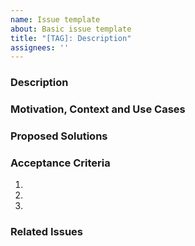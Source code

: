 ```yaml
---
name: Issue template
about: Basic issue template
title: "[TAG]: Description"
assignees: ''
---
```


### Description
<!-- Provide a clear and concise description of the issue -->

### Motivation, Context and Use Cases
<!--

- Explain why this issue is needed and how it will benefit the project 
- Provide relevant use cases, usage scenarios
- Add any other context (links, screenshots, other references)

-->

### Proposed Solutions
<!-- 

- Describe your proposed solutions to deal with this issue
- Include code examples, documentation links that might help

-->

### Acceptance Criteria
<!-- 
- Provide clear criteria outlining when this issue can be considered resolved
- Include any measurable goals or outcomes that should be met
-->

1. 
2.
3. 

### Related Issues
<!-- Link to any related issues or pull requests. -->


